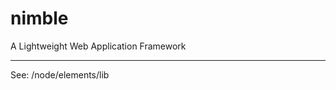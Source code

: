 # nimble
A Lightweight Web Application Framework



-----------------------------------

See: /node/elements/lib
